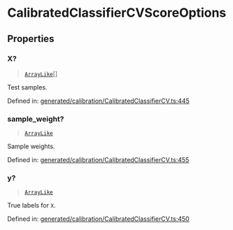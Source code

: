 # CalibratedClassifierCVScoreOptions

## Properties

### X?

> [`ArrayLike`](../types/ArrayLike.md)[]

Test samples.

Defined in:  [generated/calibration/CalibratedClassifierCV.ts:445](https://github.com/transitive-bullshit/scikit-learn-ts/blob/b59c1ff/packages/sklearn/src/generated/calibration/CalibratedClassifierCV.ts#L445)

### sample\_weight?

> [`ArrayLike`](../types/ArrayLike.md)

Sample weights.

Defined in:  [generated/calibration/CalibratedClassifierCV.ts:455](https://github.com/transitive-bullshit/scikit-learn-ts/blob/b59c1ff/packages/sklearn/src/generated/calibration/CalibratedClassifierCV.ts#L455)

### y?

> [`ArrayLike`](../types/ArrayLike.md)

True labels for `X`.

Defined in:  [generated/calibration/CalibratedClassifierCV.ts:450](https://github.com/transitive-bullshit/scikit-learn-ts/blob/b59c1ff/packages/sklearn/src/generated/calibration/CalibratedClassifierCV.ts#L450)
